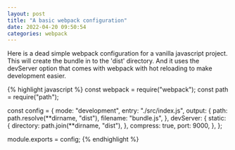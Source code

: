 ```yaml
---
layout: post
title: "A basic webpack configuration"
date: 2022-04-20 09:50:54
categories: webpack
---
```


Here is a dead simple webpack configuration for a vanilla javascript project. This will create the bundle in to the 'dist' directory. And it uses the devServer option that comes with webpack with hot reloading to make development easier.

{% highlight javascript %}
const webpack = require("webpack");
const path = require("path");

const config = {
mode: "development",
entry: "./src/index.js",
output: {
path: path.resolve(**dirname, "dist"),
filename: "bundle.js",
},
devServer: {
static: {
directory: path.join(**dirname, "dist"),
},
compress: true,
port: 9000,
},
};

module.exports = config;
{% endhighlight %}
